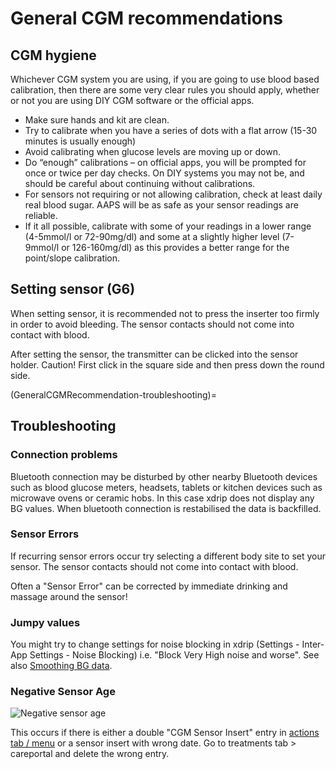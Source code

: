 # General CGM recommendations

## CGM hygiene

Whichever CGM system you are using, if you are going to use blood based
calibration, then there are some very clear rules you should apply,
whether or not you are using DIY CGM software or the official apps.

-   Make sure hands and kit are clean.
-   Try to calibrate when you have a series of dots with a flat arrow
    (15-30 minutes is usually enough)
-   Avoid calibrating when glucose levels are moving up or down.
-   Do “enough” calibrations – on official apps, you will be prompted
    for once or twice per day checks. On DIY systems you may not be, and
    should be careful about continuing without calibrations.
-   For sensors not requiring or not allowing calibration, check at least daily real blood sugar. AAPS will be as safe as your sensor readings are reliable.
-   If it all possible, calibrate with some of your readings in a lower
    range (4-5mmol/l or 72-90mg/dl) and some at a slightly higher level
    (7-9mmol/l or 126-160mg/dl) as this provides a better range for the
    point/slope calibration.

## Setting sensor (G6)

When setting sensor, it is recommended not to press the inserter too
firmly in order to avoid bleeding. The sensor contacts should not come
into contact with blood.

After setting the sensor, the transmitter can be clicked into the sensor
holder. Caution! First click in the square side and then press down the
round side.

(GeneralCGMRecommendation-troubleshooting)=
## Troubleshooting

### Connection problems

Bluetooth connection may be disturbed by other nearby Bluetooth devices
such as blood glucose meters, headsets, tablets or kitchen devices such
as microwave ovens or ceramic hobs. In this case xdrip does not display
any BG values. When bluetooth connection is restabilised the data is
backfilled.

### Sensor Errors

If recurring sensor errors occur try selecting a different body site to
set your sensor. The sensor contacts should not come into contact with
blood.

Often a "Sensor Error" can be corrected by immediate drinking and
massage around the sensor!

### Jumpy values

You might try to change settings for noise blocking in xdrip (Settings -
Inter-App Settings - Noise Blocking) i.e. "Block Very High noise and
worse". See also [Smoothing BG
data](../Usage/Smoothing-Blood-Glucose-Data-in-xDrip.md).

### Negative Sensor Age

![Negative sensor age](../images/Troubleshooting_SensorAge.png)

This occurs if there is either a double "CGM Sensor Insert" entry in
[actions tab / menu](Config-Builder-actions) or a
sensor insert with wrong date. Go to treatments tab \> careportal and
delete the wrong entry.
